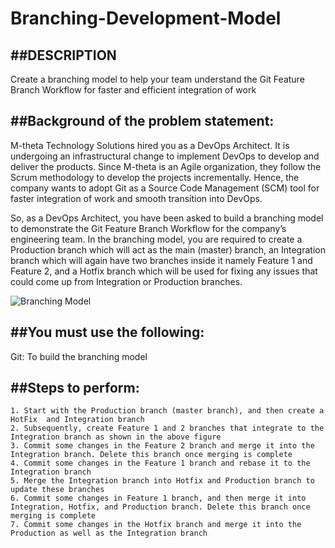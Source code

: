 # Branching-Development-Model

##DESCRIPTION
---
Create a branching model to help your team understand the Git Feature Branch Workflow for faster and efficient integration of work

##Background of the problem statement:
---
M-theta Technology Solutions hired you as a DevOps Architect. It is undergoing an infrastructural change to implement DevOps to develop and deliver the products. Since M-theta is an Agile organization, they follow the Scrum methodology to develop the projects incrementally. Hence, the company wants to adopt Git as a Source Code Management (SCM) tool for faster integration of work and smooth transition into DevOps.

So, as a DevOps Architect, you have been asked to build a branching model to demonstrate the Git Feature Branch Workflow for the company’s engineering team. In the branching model, you are required to create a Production branch which will act as the main (master) branch, an Integration branch which will again have two branches inside it namely Feature 1 and Feature 2, and a Hotfix branch which will be used for fixing any issues that could come up from Integration or Production branches.

![Branching Model](image.jpg)

##You must use the following:
---
Git: To build the branching model

##Steps to perform:
---

    1. Start with the Production branch (master branch), and then create a HotFix  and Integration branch
    2. Subsequently, create Feature 1 and 2 branches that integrate to the Integration branch as shown in the above figure
    3. Commit some changes in the Feature 2 branch and merge it into the Integration branch. Delete this branch once merging is complete
    4. Commit some changes in the Feature 1 branch and rebase it to the Integration branch
    5. Merge the Integration branch into Hotfix and Production branch to update these branches
    6. Commit some changes in Feature 1 branch, and then merge it into Integration, Hotfix, and Production branch. Delete this branch once merging is complete
    7. Commit some changes in the Hotfix branch and merge it into the Production as well as the Integration branch
